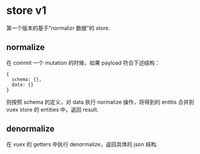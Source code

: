 # store v1

第一个版本的基于"normalizr 数据"的 store.

## normalize

在 commit 一个 mutation 的时候，如果 payload 符合下述结构：

```
{
  schema: {},
  data: {}
}
```

则按照 schema 的定义，对 data 执行 normalize 操作，将得到的 entitis 合并到 vuex store 的 entities 中，返回 result.

## denormalize

在 vuex 的 getters 中执行 denormalize，返回具体的 json 结构.
